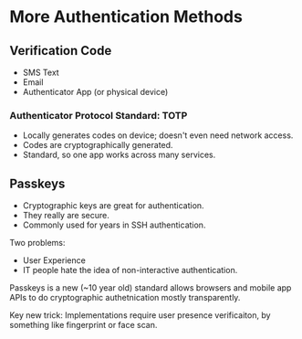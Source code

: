 
# More Authentication Methods

## Verification Code

 - SMS Text
 - Email
 - Authenticator App (or physical device)

### Authenticator Protocol Standard: TOTP

 - Locally generates codes on device; doesn't even
   need network access.
 - Codes are cryptographically generated.
 - Standard, so one app works across many services.

## Passkeys

 - Cryptographic keys are great for authentication.
 - They really are secure.
 - Commonly used for years in SSH authentication.

Two problems:

 - User Experience
 - IT people hate the idea of non-interactive authentication.

Passkeys is a new (~10 year old) standard allows browsers
and mobile app APIs to do cryptographic authetnication
mostly transparently.

Key new trick: Implementations require user presence verificaiton,
by something like fingerprint or face scan.





